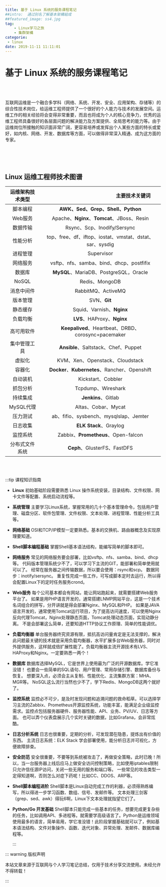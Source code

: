 ```yaml
---
title: 基于 Linux 系统的服务课程笔记
##intro:  通过别名了解基本架構組成
##featured_image: ss4.jpg
tag: 
    - Linux学习之旅
    - 集群架構
categorie: 
 - linux
date: 2019-11-11 11:11:01
---
```


# 基于 Linux 系统的服务课程笔记

<br>

<br>

​           互联网运维是一个融合多学科（网络、系统、开发、安全、应用架构、存储等）的综合性技术岗位，给运维工程师提供了一个很好的个人能力与技术的发展空间。运维工作的相关经验将会变得非常重要，而且也将成为个人的核心竞争力，优秀的运维工程师具备很好的各层面问题的解决能力及方案提供、全局思考的能力等。由于运维岗位所接触的知识面非常广阔，更容易培养或发挥出个人某些方面的特长或爱好，如内核、网络、开发、数据库等方面，可以做得非常深入精通、成为这方面的专家。

<br>

<br>

<br>

## Linux 运维工程师技术图谱



| 运维架构技术类型 |     <img width=213/>主要技术关键词  <img width=213/>     |
| :--------------: | :------------------------------------------------------: |
|     脚本编程     |            **AWK、Sed、Grep、Shell、Python**             |
|     Web服务      |       Apache、**Nginx**、**Tomcat**、JBoss、Resin        |
|     数据传输     |               Rsync、Scp、Inodify/Sersync                |
|     性能分析     | top、free、df、iftop、iostat、vmstat、dstat、sar、sysdig |
|     进程管理     |                        Supervisor                        |
|     网络服务     |         vsftp、nfs、samba、bind、dhcp、postfifix         |
|      数据库      |          **MySQL**、MariaDB、PostgreSQL，Oracle          |
|      NoSQL       |                      Redis、MongoDB                      |
|    消息中间件    |                    RabbitMQ、ActiveMQ                    |
|     版本管理     |                       SVN、**Git**                       |
|     静态缓存     |                Squid、Varnish、**Nginx**                 |
|     负载均衡     |               **LVS**、HAProxy、**Nginx**                |
|    高可用软件    |   **Keepalived**、Heartbeat、DRBD、corosync+pacemaker    |
|   集中管理工具   |           **Ansible**、Saltstack、Chef、Puppet           |
|      虚拟化      |             KVM、Xen、Openstack、Cloudstack              |
|      容器化      |      **Docker**、**Kubernetes**、Rancher、Openshift      |
|     自动装机     |                    Kickstart、Cobbler                    |
|     抓包分析     |                    Tcpdump、Wireshark                    |
|     持续集成     |                   **Jenkins**、Gitlab                    |
|    MySQL代理     |                   Altas、Cobar、Mycat                    |
|     压力测试     |          ab、fifio、sysbench、mysqlslap、Jemter          |
|     日志收集     |                  **ELK Stack**、Graylog                  |
|     监控系统     |           Zabbix、**Prometheus**、Open-falcon            |
|  分布式文件系统  |               **Ceph**、GlusterFS、FastDFS               |

<br>

<br>

:::tip 课程知识指南

- **Linux** 初始基础阶段需要熟悉 Linux 操作系统安装，目录结构、文件权限、网卡文件等配置、系统启动流程等。

- **系统管理**  主要学习Linux系统，掌握常用的几十个基本管理命令，包括用户管理、磁盘分区、软件包管理、文件权限、文本处理、进程管理、性能分析工具等。

- **网络基础** OSI和TCP/IP模型一定要熟悉。基本的交换机、路由器概念及实现原理要知道。

- **Shell脚本编程基础** 掌握Shell基本语法结构，能编写简单的脚本即可。

- **网络服务**  常见的网络服务要会部署，比如vsftp、nfs、samba、bind、dhcp等。 代码版本管理系统少不了，可以学习下主流的GIT，能部署和简单使用就可以了。 经常在服务器之间传输数据，所以要会使用：rsync和scp。 数据同步：inotify/sersync。 重复性完成一些工作，可写成脚本定时去运行，所以得会配置Linux下的定时任务服务crond。 

- **Web服务** 每个公司基本都会有网站，能让网站跑起来，就需要搭建Web服务平台了。 如果是用PHP语言开发的，通常搭建LNMP网站平台，这是一个技术名词组合的拼写，分开讲就是得会部署Nginx、MySQL和PHP。 如果是JAVA语言开发的，通常使用Tomcat运行项目，为了提高访问速度，可以使用Nginx反向代理Tomcat，Nginx处理静态页面，Tomcat处理动态页面，实现动静分离。 不是会部署这么简单，还要知道HTTP协议工作原理、简单的性能调优。

- **负载均衡器** 单台服务器终究资源有限，抵抗高访问量肯定是无法支撑的，解决此问题最关键的技术就是采用负载均衡器，水平扩展多台Web服务器，同时对外提供服务，这样就成倍扩展性能了。负载均衡器主流开源技术有LVS、HAProxy和Nginx。一定要熟悉一两个！

- **数据库** 数据库选择MySQL，它是世界上使用最为广泛的开源数据库。学它准没错！ 也要会一些简单的SQL语句、用户管理、常用存储引擎、数据库备份与恢复。 想要深入点，必须会主从复制、性能优化、主流集群方案：MHA、MGR等。 NoSQL这么流行当然也少不了，学下Redis、MongoDB这两个就好了。

- **监控系统** 监控必不可少，是及时发现问题和追溯问题的救命稻草。可以选择学习主流的Zabbix、Prometheus开源监控系统，功能丰富，能满足企业级监控需求。监控点包括服务器硬件、服务器性能、API、业务、PV/UV、日志等方面。 也可以弄个仪表盘展示几个实时关键的数据，比如Grafana，会非常炫酷。

- **日志分析系统** 日志也很重要，定期的分析，可发现潜在隐患，提炼出有价值的东西。 主流日志系统：ELK Stack 学会部署使用，能分析日志并可视化，方便故障排查。

- **安全防范** 安全很重要，不要等到系统被攻击了，再做安全策略，此时已晚！所以，当一台服务器上线后应马上做安全访问控制策略，比如使用iptables限制只允许信任源IP访问，关闭一些无用的服务和端口等。 一些常见的攻击类型一定得知道啊，否则怎么对症下药呢！比如CC、DDOS、ARP等。

- **Shell脚本编程进阶** Shell脚本是Linux自动完成工作的利器，必须得熟练编写，所以得进一步学习函数、数组、信号、发邮件等。 文本处理三剑客（grep、sed、awk）得玩6啊，Linux下文本处理就指望它们了。

- **Python/Go 开发基础** Shell脚本只能完成一些基本的任务，想要完成更复杂些的任务，比如调用API、多进程等。就需要学高级语言了。Python是运维领域使用最多的语言，简单易用，学它准没错！此阶段掌握基础就可以了，例如基本语法结构、文件对象操作、函数、迭代对象、异常处理、发邮件、数据库编程等。

  :::







::: warning  版权声明

本站文章来源于互联网与个人学习笔记总结，仅用于技术分享交流使用。未经允许不得转载！

:::

